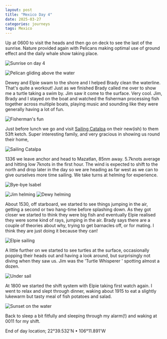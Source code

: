 ```yaml
---
layout: post
title: "Mexico Day 4"
date: 2025-03-27
categories: journeys
tags: Mexico
---
```



Up at 0600 to visit the heads and then go on deck to see the last of the sunrise. Nature provided again with Pelicans making optimal use of ground effect and the daily whale show taking place. 

![Sunrise on day 4]({{site-url}}/images/day4-sunrise.jpg)

![Pelican gliding above the water]({{site-url}}/images/pelican-ground-effect.jpg)

Dewey and Elpie swam to the shore and I helped Brady clean the waterline. That's quite a workout! Just as we finished Brady called me over to show me a turtle taking a swim by. Jim saw it come to the surface. Very cool. Jim, Brady and I stayed on the boat and watched the fisherman processing fish together across multiple boats, playing music and sounding like they were generally having a lot of fun. 

![Fisherman's fun]({{site-url}}/images/fishermens-fun.jpg)

Just before lunch we go and visit [Sailing Catalpa](https://www.youtube.com/channel/UCXEjpiYKr-hCbtqwC8RXwtg) on their new(ish) to them 53ft ketch. Super interesting family, and very gracious in showing us round their home, 

![Sailing Catalpa]({{site-url}}/images/sailing-catalpa.jpg)

1336 we leave anchor and head  to Mazatlan, 85nm away. 5.7knots average and hitting low 7knots in the first hour. The wind is expected to shift to the north and drop later in the day so we are heading as far west as we can to give ourselves more time sailing. We take turns at helming for experience.

![Bye-bye Isabel]({{site-url}}/images/bye-bye-isabel.jpg)

![Jim helming]({{site-url}}/images/jim-on-helm.jpg)
![Dewy helming]({{site-url}}/images/dewey-helming.jpg)


About 1530, off starboard, we started to see things jumping in the air, getting a second or two hang-time before splashing down. As they got closer we started to think they were big fish and eventually Elpie realised they were some kind of rays, jumping in the air. Brady says there are a couple of theories about why, trying to get barnacles off, or for mating. I think they are just doing it because they can!

![Elpie sailing]({{site-url}}/images/elpie-sailing.jpg)

A little further on we started to see turtles at the surface, occasionally popping their heads out and having a look around, but surprisingly not diving when they saw us. Jim was the 'Turtle Whisperer ' spotting almost a dozen. 

![Under sail]({{site-url}}/images/under-sail.jpg)


At 1800 we started the shift system with Elpie taking first watch again. I went to relax and slept through dinner, waking about 1915 to eat a slightly lukewarm but tasty meal of fish potatoes and salad. 

![Sunset on the water]({{site-url}}/images/sunset-on-the-water.jpg)

Back to sleep a bit fitfully and sleeping through my alarm(!) and waking at 0011 for my shift.

End of day location; 22°39.532'N • 106°11.891'W